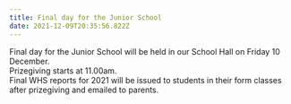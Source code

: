 ```yaml
---
title: Final day for the Junior School
date: 2021-12-09T20:35:56.822Z
---
```

Final day for the Junior School will be held in our School Hall on Friday 10 December.  
Prizegiving starts at 11.00am.  
Final WHS reports for 2021 will be issued to students in their form classes after prizegiving and emailed to parents.
